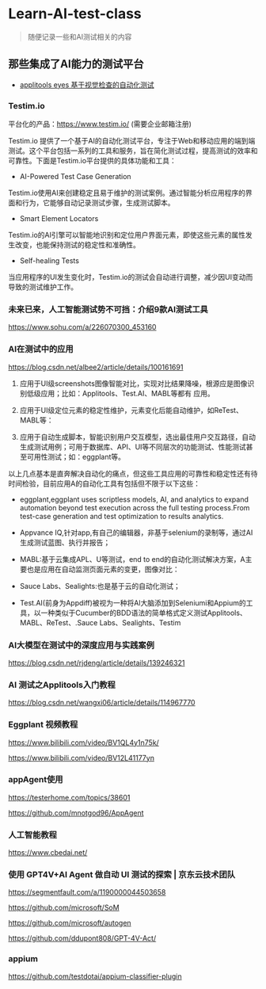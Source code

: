 # Learn-AI-test-class

> 随便记录一些和AI测试相关的内容


## 那些集成了AI能力的测试平台

* [applitools eyes 基于视觉检查的自动化测试](./platform/applitools_eyes.md)


### Testim.io

平台化的产品：https://www.testim.io/ (需要企业邮箱注册)

Testim.io 提供了一个基于AI的自动化测试平台，专注于Web和移动应用的端到端测试。这个平台包括一系列的工具和服务，旨在简化测试过程，提高测试的效率和可靠性。下面是Testim.io平台提供的具体功能和工具：

* AI-Powered Test Case Generation

Testim.io使用AI来创建稳定且易于维护的测试案例。通过智能分析应用程序的界面和行为，它能够自动记录测试步骤，生成测试脚本。

* Smart Element Locators

Testim.io的AI引擎可以智能地识别和定位用户界面元素，即使这些元素的属性发生改变，也能保持测试的稳定性和准确性。

* Self-healing Tests

当应用程序的UI发生变化时，Testim.io的测试会自动进行调整，减少因UI变动而导致的测试维护工作。


### 未来已来，人工智能测试势不可挡：介绍9款AI测试工具 

https://www.sohu.com/a/226070300_453160


### AI在测试中的应用

https://blog.csdn.net/albee2/article/details/100161691

1. 应用于UI级screenshots图像智能对比，实现对比结果降噪，根源应是图像识别低级应用；比如：Applitools、Test.AI、MABL等都有
应用。

2. 应用于UI级定位元素的稳定性维护，元素变化后能自动维护，如ReTest、MABL等：

3. 应用于自动生成脚本，智能识别用户交互模型，选出最佳用户交互路径，自动生成测试用例；可用于数据库、API、UI等不同层次的功能测试、性能测试甚至可用性测试；如：eggplant等。

以上几点基本是直奔解决自动化的痛点，但这些工具应用的可靠性和稳定性还有待时间检验，目前应用A的自动化工具有包括但不限于以下这些：

* eggplant,eggplant uses scriptless models, AI, and analytics to expand automation beyond test execution across the full testing
process.From test-case generation and test optimization to results analytics.

* Appvance IQ,针对app,有自己的编辑器，非基于selenium的录制等，通过AI生成测试蓝图、执行并报告；

* MABL:基于云集成APL、U等测试，end to end的自动化测试解决方案，A主要也是应用在自动监测页面元素的变更，图像对比：

* Sauce Labs、Sealights:也是基于云的自动化测试；

* Test.AI(前身为Appdiff)被视为一种将Al大脑添加到Seleniumi和Appium的工具，以一种类似于Cucumber的BDD语法的简单格式定义测试Applitools、MABL、ReTest、.Sauce Labs、Sealights、Testim


### AI大模型在测试中的深度应用与实践案例

https://blog.csdn.net/rjdeng/article/details/139246321


### AI 测试之Applitools入门教程

https://blog.csdn.net/wangxi06/article/details/114967770



### Eggplant 视频教程

https://www.bilibili.com/video/BV1QL4y1n75k/

https://www.bilibili.com/video/BV12L41177yn


### appAgent使用

https://testerhome.com/topics/38601

https://github.com/mnotgod96/AppAgent


### 人工智能教程

https://www.cbedai.net/


###  使用 GPT4V+AI Agent 做自动 UI 测试的探索 | 京东云技术团队

https://segmentfault.com/a/1190000044503658

https://github.com/microsoft/SoM

https://github.com/microsoft/autogen

https://github.com/ddupont808/GPT-4V-Act/


### appium

https://github.com/testdotai/appium-classifier-plugin
